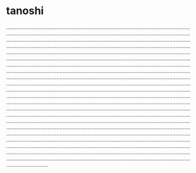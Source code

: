 # tanoshi
....................................................................................................................................................................................................................................................................................................................................................................................................................................................................................................................................................................................................................................................................................................................................................................................................................................................................................................................................................................................................................................................................................................................................................................................................................................................................................................................................................................................................................................................................................................................................................................................................................................................................................................................................................................................................................................................................................................................................................................................................................................................................................................................................................................................................................................................................................................................................................................................................................................................................................................................................................................................................................................................................................................................................................................................................................................................................